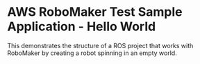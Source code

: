 # AWS RoboMaker Test Sample Application - Hello World

This demonstrates the structure of a ROS project that works with RoboMaker by creating a robot spinning in an empty world.
